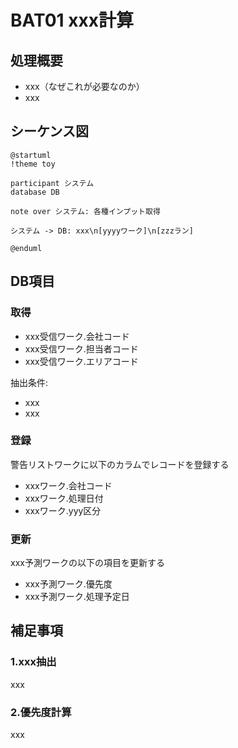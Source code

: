 # BAT01 xxx計算

## 処理概要

- xxx（なぜこれが必要なのか）
- xxx

## シーケンス図

```plantuml
@startuml
!theme toy

participant システム
database DB

note over システム: 各種インプット取得

システム -> DB: xxx\n[yyyyワーク]\n[zzzラン]

@enduml
```

## DB項目

### 取得

- xxx受信ワーク.会社コード
- xxx受信ワーク.担当者コード
- xxx受信ワーク.エリアコード

抽出条件:

- xxx
- xxx

### 登録

警告リストワークに以下のカラムでレコードを登録する

- xxxワーク.会社コード
- xxxワーク.処理日付
- xxxワーク.yyy区分

### 更新

xxx予測ワークの以下の項目を更新する

- xxx予測ワーク.優先度
- xxx予測ワーク.処理予定日

## 補足事項

### 1.xxx抽出

xxx

### 2.優先度計算

xxx
